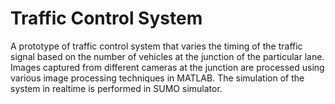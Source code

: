 # Traffic Control System
A prototype of traffic control system that varies the timing of the traffic signal based on the number of vehicles at the junction of the particular lane.
Images captured from different cameras at the junction are processed using various image processing techniques in MATLAB.
The simulation of the system in realtime is performed in SUMO simulator.
